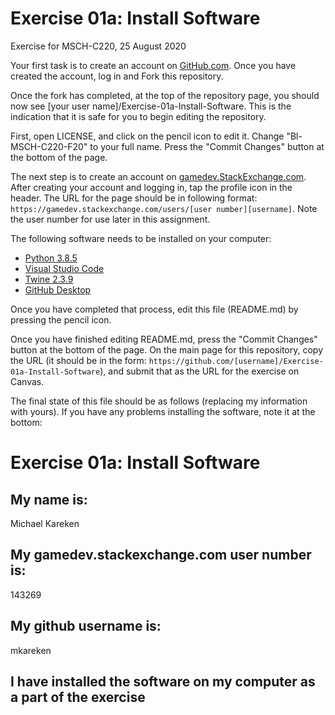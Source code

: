 # Exercise 01a: Install Software
Exercise for MSCH-C220, 25 August 2020

Your first task is to create an account on [GitHub.com](https://github.com/). Once you have created the account, log in and Fork this repository.

Once the fork has completed, at the top of the repository page, you should now see [your user name]/Exercise-01a-Install-Software. This is the indication that it is safe for you to begin editing the repository.

First, open LICENSE, and click on the pencil icon to edit it. Change "Bl-MSCH-C220-F20" to your full name. Press the "Commit Changes" button at the bottom of the page.

The next step is to create an account on [gamedev.StackExchange.com](https://gamedev.stackexchange.com/). After creating your account and logging in, tap the profile icon in the header. The URL for the page should be in following format: `https://gamedev.stackexchange.com/users/[user number][username]`. Note the user number for use later in this assignment.

The following software needs to be installed on your computer:

 * [Python 3.8.5](https://www.python.org/downloads/)
 * [Visual Studio Code](https://code.visualstudio.com/)
 * [Twine 2.3.9](http://twinery.org/)
 * [GitHub Desktop](https://desktop.github.com/)

Once you have completed that process, edit this file (README.md) by pressing the pencil icon.

Once you have finished editing README.md, press the "Commit Changes" button at the bottom of the page. On the main page for this repository, copy the URL (it should be in the form: `https://github.com/[username]/Exercise-01a-Install-Software`), and submit that as the URL for the exercise on Canvas.

The final state of this file should be as follows (replacing my information with yours). If you have any problems installing the software, note it at the bottom:
# Exercise 01a: Install Software

## My name is:
Michael Kareken

## My gamedev.stackexchange.com user number is:
143269

## My github username is:
mkareken

## I have installed the software on my computer as a part of the exercise
